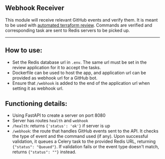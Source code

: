 ## Webhook Receiver

This module will receive relevant GitHub events and verify them. It is meant to be used with [automated terraform review](https://github.com/Ishuu1124/Automated_code_review).
Commands are verified and corresponding task are sent to Redis servers to be picked up.

---

## How to use:

- Set the Redis database url in `.env`. The same url must be set in the review application for it to accept the tasks.
- Dockerfile can be used to host the app, and application url can be provided as webhook url for a GitHub bot.
- Ensure that `/webhook` is added to the end of the application url when setting it as webhook url.

## Functioning details:

- Using FastAPI to create a server on port 8080
- Server has routes `health` and `webhook`
-   `/health`: returns `{'status': 'ok'}` if server is up
-   `/webhook`: the route that handles GitHub events sent to the API. It checks the type of event and the command used (if any). Upon successful validation, it queues a Celery task to the provided Redis URL, returning `{"status": "Queued"}`. If validation fails or the event type doesn't match, returns `{"status": ""}` instead.
